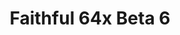 ---
layout: post
title: Faithful 64x Beta 6
permalink: /faithful64x/B6
header-img: https://database.faithfulpack.net/images/website/posts/64x/B6.jpg

description: |
  It looks at you in the half-light, ready to appear... This is... The Spooky update for Faithful 64x! A considerable number of additions and changes are waiting for you like the tall seagrass, the iron golem, the dragon and many more! See you soon!

changelog:
  Added:
    Blocks:
      - Tall Seagrass (HARYA)
      - Sculk Shrieker (HARYA)
      - Bamboo Planks (HARYA)
      - Jigsaw Block (HARYA)
    Items:
      - Recovery Compass (DMgaming)
      - Rabbit Foot (EachMenderKhai)
    Entities:
      - Ender Dragon (HARYA)
      - Zombie Villager (HARYA)
      - Wither (HARYA)
      - Iron Golem (HARYA)
      - Pufferfish (HARYA)
      - Guardian (HARYA)
      - Tropical Fish (HARYA)
      - Persian Cat (HARYA)
      - British Shorthair Cat (HARYA)
      - Fisherman Villager (HARYA)
      - Evoker (HARYA)
      - Nitwit Villager (HARYA)
      - Endermite (HARYA)
      - Squid (HARYA)
      - Dolphin (EachKhaiho)
    Particles:
      - Campfire (HARYA)
      - Sculk Soul (HARYA & LightX)
    UIs:
      - Loom (HARYA)
      - Villager (HARYA)
      - Toasts (HARYA)
      - Realms UI (DMgaming)
  Changed:
    Blocks:
      - Birch Door (HARYA)
      - Jungle Door (HARYA)
      - Rail (HARYA)
      - Activator Rail (HARYA)
      - Powered Rail (HARYA)
      - Detector Rail (HARYA)
      - Item Frame (HARYA)
      - Brain Coral Block (HARYA)
      - Beacon (HARHYA)
      - Flower Pot (HARYA)
      - Birch Log (HARYA)
      - Water Flow (A huge thanks for Pomi, water by HARYA)
    Items:
      - Helmets (HARYA_)
      - Boots (HARYA)
      - Bundles (EachKhaiho)
    Armor:
      - Diamond (HARYA)
      - Iron (HARYA)
      - Golden (HARYA)
      - Leather (HARYA)
    UIs:
      - All UIs (A huge thanks to Pomi)

downloads:
  1.19.x for Java Edition:
    CurseForge: https://www.curseforge.com/minecraft/texture-packs/faithful-64x/files/4053426
  1.19.x for Bedrock Edition:
    CurseForge: https://www.curseforge.com/minecraft-bedrock/addons/faithful-64x-bedrock/files/4055196
---